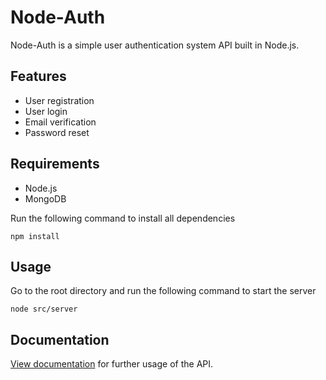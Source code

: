 # Node-Auth
Node-Auth is a simple user authentication system API built in Node.js.

## Features
- User registration
- User login
- Email verification
- Password reset

## Requirements
- Node.js
- MongoDB

Run the following command to install all dependencies

```
npm install
```

## Usage
Go to the root directory and run the following command to start the server

```
node src/server
```

## Documentation
[View documentation](https://documenter.getpostman.com/view/24398402/2s8YevpW1V) for further usage of the API.
